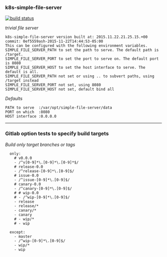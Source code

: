 ### k8s-simple-file-server
[![build status](https://128.107.14.75/ci/projects/4/status.png?ref=master)](https://128.107.14.75/ci/projects/4?ref=master)

*trivial file server*

```
k8s-simple-file-server version built at: 2015.11.22.21.25.15.+00 commit: 0ef5559ash-2015-11-22T14:44:53-05:00
This can be configured with the following environment variables.
SIMPLE_FILE_SERVER_PATH to set the path to serve. The default path is /target.
SIMPLE_FILE_SERVER_PORT to set the port to serve on. The default port is 8080
SIMPLE_FILE_SERVER_HOST to set the host interface to serve. The default is all.
SIMPLE_FILE_SERVER_PATH not set or using .. to subvert paths, using /target instead
SIMPLE_FILE_SERVER_PORT not set, using 8080
SIMPLE_FILE_SERVER_HOST not set, default bind all
```

*Defaults*


```
PATH to serve  :/var/opt/simple-file-server/data
PORT on which  :8080
HOST interface :0.0.0.0
```

---
### Gitlab option tests to specify build targets 

*Build only target branches or tags*

```
  only:
    # v0.0.0
    - /^v[0-9]*\.[0-9]*\.[0-9]*$/
    # release-0.0
    - /^release-[0-9]*\.[0-9]$/
    # issue-0.0
    - /^issue-[0-9]*\.[0-9]$/
    # canary-0.0
    - /^canary-[0-9]*\.[0-9]$/
    # # wip-0.0
    # - /^wip-[0-9]*\.[0-9]$/
    - release
    - release/*
    - canary/*
    - canary
    # - wip/*
    # - wip

  except:
    - master
    - /^wip-[0-9]*\.[0-9]$/
    - wip/*
    - wip

```
